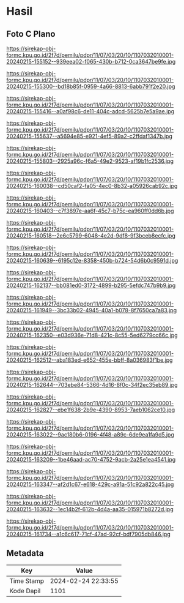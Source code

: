 # Hasil

## Foto C Plano

https://sirekap-obj-formc.kpu.go.id/2f7d/pemilu/pdpr/11/07/03/20/10/1107032010001-20240215-155152--939eea02-f065-430b-b712-0ca3647be9fe.jpg

https://sirekap-obj-formc.kpu.go.id/2f7d/pemilu/pdpr/11/07/03/20/10/1107032010001-20240215-155300--bd18b85f-0959-4a66-8813-6abb791f2e20.jpg

https://sirekap-obj-formc.kpu.go.id/2f7d/pemilu/pdpr/11/07/03/20/10/1107032010001-20240215-155416--a0af98c6-de11-404c-adcd-5625b7e5a9ae.jpg

https://sirekap-obj-formc.kpu.go.id/2f7d/pemilu/pdpr/11/07/03/20/10/1107032010001-20240215-155637--a5694e85-e921-4ef5-89a2-c2ffdaf1347b.jpg

https://sirekap-obj-formc.kpu.go.id/2f7d/pemilu/pdpr/11/07/03/20/10/1107032010001-20240215-155803--2925a96c-f6a5-49e2-9523-af19b1fc2536.jpg

https://sirekap-obj-formc.kpu.go.id/2f7d/pemilu/pdpr/11/07/03/20/10/1107032010001-20240215-160038--cd50caf2-fa05-4ec0-8b32-a05926cab92c.jpg

https://sirekap-obj-formc.kpu.go.id/2f7d/pemilu/pdpr/11/07/03/20/10/1107032010001-20240215-160403--c7f3897e-aa6f-45c7-b75c-ea960ff0dd6b.jpg

https://sirekap-obj-formc.kpu.go.id/2f7d/pemilu/pdpr/11/07/03/20/10/1107032010001-20240215-160518--2e6c5799-6048-4e2d-9df8-9f3bceb8ecfc.jpg

https://sirekap-obj-formc.kpu.go.id/2f7d/pemilu/pdpr/11/07/03/20/10/1107032010001-20240215-160639--6195c12e-8358-450b-b724-54d6b0c9591d.jpg

https://sirekap-obj-formc.kpu.go.id/2f7d/pemilu/pdpr/11/07/03/20/10/1107032010001-20240215-162137--bb081ed0-3172-4899-b295-5efdc747b9b9.jpg

https://sirekap-obj-formc.kpu.go.id/2f7d/pemilu/pdpr/11/07/03/20/10/1107032010001-20240215-161949--3bc33b02-4945-40a1-b078-8f7650ca7a83.jpg

https://sirekap-obj-formc.kpu.go.id/2f7d/pemilu/pdpr/11/07/03/20/10/1107032010001-20240215-162350--e03d936e-71d8-421c-8c55-5ed6279cc66c.jpg

https://sirekap-obj-formc.kpu.go.id/2f7d/pemilu/pdpr/11/07/03/20/10/1107032010001-20240215-162512--aba183ed-e652-455e-bbff-8a036983f1be.jpg

https://sirekap-obj-formc.kpu.go.id/2f7d/pemilu/pdpr/11/07/03/20/10/1107032010001-20240215-162644--703ebe84-5366-4d16-8f0c-34f2ec35eb89.jpg

https://sirekap-obj-formc.kpu.go.id/2f7d/pemilu/pdpr/11/07/03/20/10/1107032010001-20240215-162827--ebe1f638-2b9e-4390-8953-7aeb1062ce10.jpg

https://sirekap-obj-formc.kpu.go.id/2f7d/pemilu/pdpr/11/07/03/20/10/1107032010001-20240215-163022--9ac180b6-0196-4f48-a89c-6de9ea1fa9d5.jpg

https://sirekap-obj-formc.kpu.go.id/2f7d/pemilu/pdpr/11/07/03/20/10/1107032010001-20240215-163209--1be46aad-ac70-4752-9acb-2a25e1ea4541.jpg

https://sirekap-obj-formc.kpu.go.id/2f7d/pemilu/pdpr/11/07/03/20/10/1107032010001-20240215-163347--af2d1c67-e618-429c-a91a-51c92a822c45.jpg

https://sirekap-obj-formc.kpu.go.id/2f7d/pemilu/pdpr/11/07/03/20/10/1107032010001-20240215-163632--1ec14b2f-612b-4d4a-aa35-015971b8272d.jpg

https://sirekap-obj-formc.kpu.go.id/2f7d/pemilu/pdpr/11/07/03/20/10/1107032010001-20240215-161734--a1c6c617-71cf-47ad-92cf-bdf7905db846.jpg


## Metadata

| Key        | Value               |
| ---------- | ------------------- |
| Time Stamp | 2024-02-24 22:33:55 |
| Kode Dapil | 1101                |



